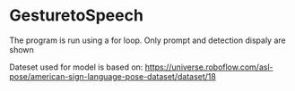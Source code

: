 # GesturetoSpeech
The program is run using a for loop. Only prompt and detection dispaly are shown

Dateset used for model is based on: https://universe.roboflow.com/asl-pose/american-sign-language-pose-dataset/dataset/18
